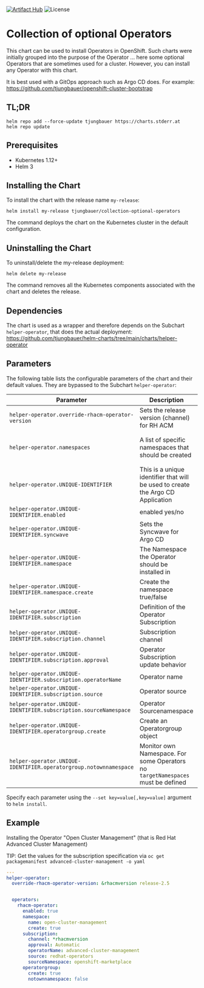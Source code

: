 [![Artifact Hub](https://img.shields.io/endpoint?url=https://artifacthub.io/badge/repository/openshift-bootstraps)](https://artifacthub.io/packages/search?repo=openshift-bootstraps)
![License](https://img.shields.io/badge/License-Apache_2.0-blue.svg)

# Collection of optional Operators

This chart can be used to install Operators in OpenShift. Such charts were initially grouped into the purpose of the Operator ... here some optional Operators that are sometimes used for a cluster. 
However, you can install any Operator with this chart. 

It is best used with a GitOps approach such as Argo CD does. For example: https://github.com/tjungbauer/openshift-cluster-bootstrap

## TL;DR 

```console
helm repo add --force-update tjungbauer https://charts.stderr.at
helm repo update
```

## Prerequisites

* Kubernetes 1.12+
* Helm 3

## Installing the Chart

To install the chart with the release name `my-release`:

```console
helm install my-release tjungbauer/collection-optional-operators
```

The command deploys the chart on the Kubernetes cluster in the default configuration.

## Uninstalling the Chart

To uninstall/delete the my-release deployment:

```console
helm delete my-release
```

The command removes all the Kubernetes components associated with the chart and deletes the release.

## Dependencies 

The chart is used as a wrapper and therefore depends on the Subchart `helper-operator`, that does the actual deployment: https://github.com/tjungbauer/helm-charts/tree/main/charts/helper-operator

## Parameters
The following table lists the configurable parameters of the chart and their default values. They are bypassed to the Subchart `helper-operator`:

| Parameter                                 | Description                                   | Default                                                 |
|-------------------------------------------|-----------------------------------------------|---------------------------------------------------------|
| `helper-operator.override-rhacm-operator-version` | Sets the release version (channel) for RH ACM | `release-2.5` |
| `helper-operator.namespaces` | A list of specific namespaces that should be created | `single-sign-on` and `helper-operator.openshift-cert-manager-operator` |
| `helper-operator.UNIQUE-IDENTIFIER`| This is a unique identifier that will be used to create the Argo CD Application | `` |
| `helper-operator.UNIQUE-IDENTIFIER.enabled` | enabled yes/no | `false` |
| `helper-operator.UNIQUE-IDENTIFIER.syncwave` | Sets the Syncwave for Argo CD | 0 |
| `helper-operator.UNIQUE-IDENTIFIER.namespace` | The Namespace the Operator should be installed in | ` ` |
| `helper-operator.UNIQUE-IDENTIFIER.namespace.create` | Create the namespace true/false | `false` |
| `helper-operator.UNIQUE-IDENTIFIER.subscription` | Definition of the Operator Subscription | `` |
| `helper-operator.UNIQUE-IDENTIFIER.subscription.channel` | Subscription channel | `stable` |
| `helper-operator.UNIQUE-IDENTIFIER.subscription.approval` | Operator Subscription update behavior  | `Automatic` |
| `helper-operator.UNIQUE-IDENTIFIER.subscription.operatorName` | Operator name | `` |
| `helper-operator.UNIQUE-IDENTIFIER.subscription.source` | Operator source | `redhat-operators `|
| `helper-operator.UNIQUE-IDENTIFIER.subscription.sourceNamespace` | Operator Sourcenamespace  | `openshift-marketplace` |
| `helper-operator.UNIQUE-IDENTIFIER.operatorgroup.create` |  Create an Operatorgroup object  | `false` |
| `helper-operator.UNIQUE-IDENTIFIER.operatorgroup.notownnamespace` | Monitor own Namespace. For some Operators no `targetNamespaces` must be defined | `false` |

Specify each parameter using the `--set key=value[,key=value]` argument to `helm install`.

## Example

Installing the Operator "Open Cluster Management" (that is Red Hat Advanced Cluster Management)

TIP: Get the values for the subscription specification via `oc get packagemanifest advanced-cluster-management -o yaml`

```yaml
---
helper-operator:
  override-rhacm-operator-version: &rhacmversion release-2.5


  operators:
    rhacm-operator:
      enabled: true
      namespace:
        name: open-cluster-management
        create: true
      subscription:
        channel: *rhacmversion
        approval: Automatic
        operatorName: advanced-cluster-management
        source: redhat-operators
        sourceNamespace: openshift-marketplace
      operatorgroup:
        create: true
        notownnamespace: false
```
